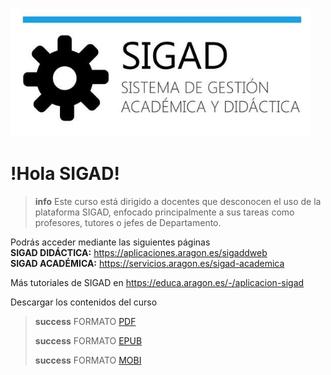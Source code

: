 ![logo SIGAD](https://raw.githubusercontent.com/catedu/curso-basico-sigad/master/img/SIGAD.png)   
# !Hola SIGAD! 
>**info**
> Este curso está dirigido a docentes que desconocen el uso de la plataforma SIGAD,  enfocado principalmente a sus tareas como profesores, tutores o jefes de Departamento.   

Podrás acceder mediante las siguientes páginas   
  **SIGAD DIDÁCTICA:** <a href="https://aplicaciones.aragon.es/sigaddweb" target="_blank">https://aplicaciones.aragon.es/sigaddweb</a>   
  **SIGAD ACADÉMICA:** <a href="https://servicios.aragon.es/sigad-academica" target="_blank">https://servicios.aragon.es/sigad-academica</a>

Más tutoriales de SIGAD en <a href="https://educa.aragon.es/-/aplicacion-sigad" target="_blank">https://educa.aragon.es/-/aplicacion-sigad</a>

Descargar los contenidos del curso
>**success**
>FORMATO [PDF](https://github.com/catedu/curso-basico-sigad/raw/gh-pages/mybook/curso-basico-sigad.pdf)
>
>**success**
>FORMATO [EPUB](https://github.com/catedu/curso-basico-sigad/raw/gh-pages/mybook/curso-basico-sigad.epub)
>
>**success**
>FORMATO [MOBI](https://github.com/catedu/curso-basico-sigad/raw/gh-pages/mybook/curso-basico-sigad.mobi)
